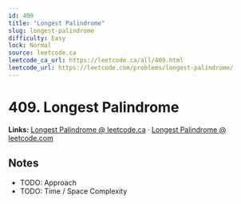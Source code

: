 ```yaml
--- 
id: 409
title: "Longest Palindrome"
slug: longest-palindrome
difficulty: Easy
lock: Normal
source: leetcode.ca
leetcode_ca_url: https://leetcode.ca/all/409.html
leetcode_url: https://leetcode.com/problems/longest-palindrome/
---
```


# 409. Longest Palindrome

**Links:** [Longest Palindrome @ leetcode.ca](https://leetcode.ca/all/409.html) · [Longest Palindrome @ leetcode.com](https://leetcode.com/problems/longest-palindrome/)

## Notes
- TODO: Approach
- TODO: Time / Space Complexity

